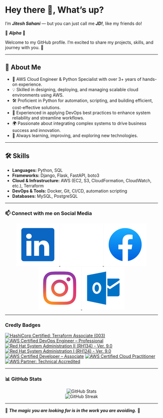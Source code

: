 # Hey there 👋, What’s up?

I’m **_Jitesh Sahani_** — but you can just call me **_JD!_**, like my friends do!

🐺 **_Alpha_** 🐺

Welcome to my GitHub profile.
I’m excited to share my projects, skills, and journey with you. 🚀

---

## 💫 About Me

- 🚀 AWS Cloud Engineer & Python Specialist with over 3+ years of
  hands-on experience.
- 💡 Skilled in designing, deploying, and managing scalable cloud
  environments using AWS.
- 🛠️ Proficient in Python for automation, scripting, and building
  efficient, cost-effective solutions.
- 🔧 Experienced in applying DevOps best practices to enhance system
  reliability and streamline workflows.
- 🌍 Passionate about integrating complex systems to drive business
  success and innovation.
- 🌱 Always learning, improving, and exploring new technologies.

---

## 🛠️ Skills

- **Languages:** Python, SQL
- **Frameworks:** Django, Flask, FastAPI, boto3
- **Cloud & Infrastructure:** AWS (EC2, S3, CloudFormation, CloudWatch, etc.), Terraform
- **DevOps & Tools:** Docker, Git, CI/CD, automation scripting
- **Databases:** MySQL, PostgreSQL

---

### 📫 Connect with me on Social Media

<!-- markdownlint-disable MD033 MD013-->
<div align="center">
  <a href="https://linkedin.com/in/jd-35656"
    target="_blank"
    rel="noopener noreferrer"
    aria-label="LinkedIn"
  >
    <img src="assets/linkedin.svg"
        alt="LinkedIn"
        width: 70px;
        height: 70px;
    />
  </a>
  <a href="https://x.com/jd_35656"
    target="_blank"
    rel="noopener noreferrer"
    aria-label="X.com"
  >
    <img src="assets/x.svg"
        alt="X.com"
        width: 70px
        height: 70px
    />
  </a>
  <a href="https://facebook.com/jd.35656"
    target="_blank"
    rel="noopener noreferrer"
    aria-label="Facebook"
  >
    <img src="assets/facebook.svg"
        alt="Facebook"
        width: 70px
        height: 70px
    />
  </a>
  <a href="https://instagram.com/jd.35656"
    target="_blank"
    rel="noopener noreferrer"
    aria-label="Instagram"
  >
    <img src="assets/instagram.svg"
        alt="Instagram"
        width: 70px
        height: 70px
    />
  </a>
  <a href="mailto:jitesh.sahani@outlook.com"
    target="_blank"
    rel="noopener noreferrer"
    aria-label="Outlook"
  >
    <img src="assets/outlook.svg"
        alt="Outlook"
        width: 70px
        height: 70px
    />
  </a>
</div>
<!-- markdownlint-enable MD033 MD013-->

---

### Credly Badges

<!-- START CREDLY BADGES -->
[![HashiCorp Certified: Terraform Associate (003)](https://images.credly.com/size/150x150/images/ed4be915-68f8-428a-b332-40ded9084ee5/blob)](https://www.credly.com/badges/9818630e-28f4-4541-964c-e79041c4d601)
[![AWS Certified DevOps Engineer – Professional](https://images.credly.com/size/150x150/images/bd31ef42-d460-493e-8503-39592aaf0458/image.png)](https://www.credly.com/badges/d557a8cd-735a-4abe-8f83-0f2e4f514a2c)
[![Red Hat System Administration II (RH134) - Ver. 9.0](https://images.credly.com/size/150x150/images/b9d7d72b-ff77-4bd0-af19-7cedff6f6ae3/Red_Hat_System_Administration_II.png)](https://www.credly.com/badges/06bb5e5a-8069-4d4d-9f39-d608dbf84cd3)
[![Red Hat System Administration I (RH124) - Ver. 9.0](https://images.credly.com/size/150x150/images/cefff7f2-8ca9-40a1-a5f8-17139fccb048/Red_Hat_System_Administration_I.png)](https://www.credly.com/badges/adfadf9c-8271-43d7-8edb-ae2370fe272d)
[![AWS Certified Developer – Associate](https://images.credly.com/size/150x150/images/b9feab85-1a43-4f6c-99a5-631b88d5461b/image.png)](https://www.credly.com/badges/0def91c4-2a33-47a9-90fb-0cbaaaaca301)
[![AWS Certified Cloud Practitioner](https://images.credly.com/size/150x150/images/00634f82-b07f-4bbd-a6bb-53de397fc3a6/image.png)](https://www.credly.com/badges/8cdd9a26-4452-410d-9d20-b351629dcf75)
[![AWS Partner: Technical Accredited](https://images.credly.com/size/150x150/images/a253b994-caa6-4dd1-bf0e-434dd012b1f6/image.png)](https://www.credly.com/badges/3ccfe59f-8525-4b35-bacb-d5955486bef4)
<!-- END CREDLY BADGES -->

---

### 📊 GitHub Stats

<!-- markdownlint-disable MD033 MD013-->

<div align="center">
  <img
    src="https://github-readme-stats.vercel.app/api?username=jd-35656&show_icons=true&theme=dark"
    width="800"
    height="400"
    alt="GitHub Stats" />
</div>

<div align="center">
  <img
    src="https://github-readme-streak-stats.herokuapp.com/?user=jd-35656&theme=dark"
    width="800
    height="400
    alt="GitHub Streak" />
</div>
<!-- markdownlint-enable MD033 MD013-->

---

🐺 **_The magic you are looking for is in the work you are avoiding._** 🐺
